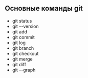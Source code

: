 ## Основные команды git

* git status
* git --version
* git add
* git commit
* git log
* git branch
* git checkout
* git merge
* git diff
* git --graph